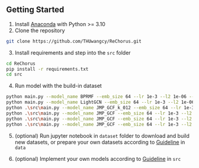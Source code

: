 ## Getting Started

1. Install [Anaconda](https://docs.conda.io/en/latest/miniconda.html) with Python >= 3.10
2. Clone the repository

```bash
git clone https://github.com/THUwangcy/ReChorus.git
```

3. Install requirements and step into the `src` folder

```bash
cd ReChorus
pip install -r requirements.txt
cd src
```

4. Run model with the build-in dataset

```bash
python main.py --model_name BPRMF --emb_size 64 --lr 1e-3 --l2 1e-06 --dataset Grocery_and_Gourmet_Food
python main.py --model_name LightGCN --emb_size 64 --lr 1e-3 --l2 1e-06 --dataset Grocery_and_Gourmet_Food
python .\src\main.py --model_name JMP_GCF_k_012 --emb_size 64 --lr 1e-3 --l2 1e-06  --dataset Grocery_and_Gourmet_Food --gpu "0" --num_workers 0
python .\src\main.py --model_name JMP_GCF --emb_size 64 --lr 1e-3 --l2 1e-06  --dataset Grocery_and_Gourmet_Food --gpu "0" --num_workers 0
python .\src\main.py --model_name JMP_GCF --emb_size 64 --lr 1e-3 --l2 1e-06  --dataset MIND_Large\MINDTOPK --gpu "0" --num_workers 0
python .\src\main.py --model_name JMP_GCF --emb_size 64 --lr 1e-3 --l2 1e-06  --dataset MovieLens_1M\ML_1MTOPK --gpu "0" --num_workers 0
```

5. (optional) Run jupyter notebook in `dataset` folder to download and build new datasets, or prepare your own datasets according to [Guideline](https://github.com/THUwangcy/ReChorus/tree/master/data/README.md) in `data`

6. (optional) Implement your own models according to [Guideline](https://github.com/THUwangcy/ReChorus/tree/master/src/README.md) in `src`
